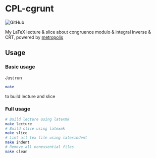 # CPL-cgrunt

![GitHub](https://img.shields.io/github/license/Tiphereth-A/CPL-cgrunt)

My LaTeX lecture & slice about congruence modulo & integral inverse & CRT, powered by [metropolis](https://github.com/matze/mtheme)

## Usage

### Basic usage

Just run

```bash
make
```

to build lecture and slice

### Full usage

```bash
# Build lecture using latexmk
make lecture
# Build slice using latexmk
make slice
# Lint all tex file using latexindent
make indent
# Remove all nonessential files
make clean
```
